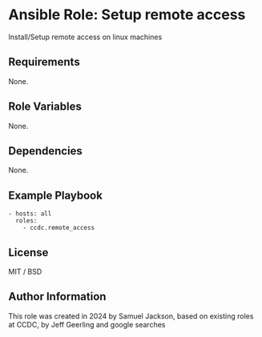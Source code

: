 # Ansible Role: Setup remote access

Install/Setup remote access on linux machines

## Requirements

None.

## Role Variables

None.

## Dependencies

None.

## Example Playbook

    - hosts: all
      roles:
        - ccdc.remote_access

## License

MIT / BSD

## Author Information

This role was created in 2024 by Samuel Jackson, based on existing roles at CCDC, by Jeff Geerling and google searches
